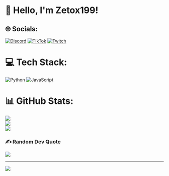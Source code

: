 # 👋 Hello, I'm Zetox199!


## 🌐 Socials:
[![Discord](https://img.shields.io/badge/Discord-%237289DA.svg?logo=discord&logoColor=white)](https://discord.gg/zetox199) [![TikTok](https://img.shields.io/badge/TikTok-%23000000.svg?logo=TikTok&logoColor=white)](https://tiktok.com/@Zerox199) [![Twitch](https://img.shields.io/badge/Twitch-%239146FF.svg?logo=Twitch&logoColor=white)](https://twitch.tv/Zetox199) 

# 💻 Tech Stack:
![Python](https://img.shields.io/badge/python-3670A0?style=for-the-badge&logo=python&logoColor=ffdd54) ![JavaScript](https://img.shields.io/badge/javascript-%23323330.svg?style=for-the-badge&logo=javascript&logoColor=%23F7DF1E)
# 📊 GitHub Stats:
![](https://github-readme-stats.vercel.app/api?username=zetox199-eng&theme=dark&hide_border=false&include_all_commits=false&count_private=false)<br/>
![](https://github-readme-streak-stats.herokuapp.com/?user=zetox199-eng&theme=dark&hide_border=false)<br/>
![](https://github-readme-stats.vercel.app/api/top-langs/?username=zetox199-eng&theme=dark&hide_border=false&include_all_commits=false&count_private=false&layout=compact)

### ✍️ Random Dev Quote
![](https://quotes-github-readme.vercel.app/api?type=horizontal&theme=light)

---
[![](https://visitcount.itsvg.in/api?id=zetox199-eng&icon=9&color=6)](https://visitcount.itsvg.in)

<!-- Proudly created with GPRM ( https://gprm.itsvg.in ) -->
